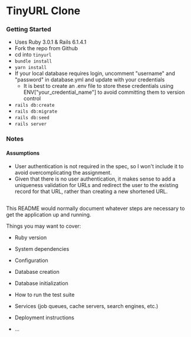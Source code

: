 # TinyURL Clone

### Getting Started

* Uses Ruby 3.0.1 & Rails 6.1.4.1
* Fork the repo from Github
* cd into `tinyurl`
* `bundle install`
* `yarn install`
* If your local database requires login, uncomment "username" and "password" in database.yml and update with your credentials
  * It is best to create an .env file to store these credentials using ENV["your_credential_name"] to avoid committing them to version control
* `rails db:create`
* `rails db:migrate`
* `rails db:seed`
* `rails server`

### Notes

#### Assumptions

* User authentication is not required in the spec, so I won't include it to avoid overcomplicating the assignment.
* Given that there is no user authentication, it makes sense to add a uniqueness validation for URLs and redirect the user to the existing record for that URL, rather than creating a new shortened URL.

##

This README would normally document whatever steps are necessary to get the
application up and running.

Things you may want to cover:

* Ruby version

* System dependencies

* Configuration

* Database creation

* Database initialization

* How to run the test suite

* Services (job queues, cache servers, search engines, etc.)

* Deployment instructions

* ...
